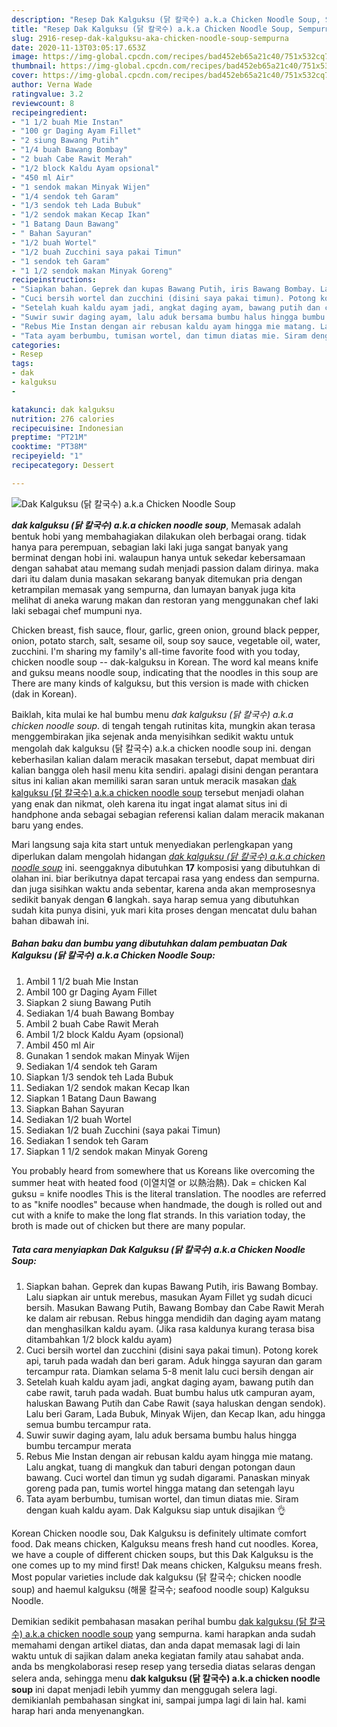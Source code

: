 ```yaml
---
description: "Resep Dak Kalguksu (닭 칼국수) a.k.a Chicken Noodle Soup, Sempurna"
title: "Resep Dak Kalguksu (닭 칼국수) a.k.a Chicken Noodle Soup, Sempurna"
slug: 2916-resep-dak-kalguksu-aka-chicken-noodle-soup-sempurna
date: 2020-11-13T03:05:17.653Z
image: https://img-global.cpcdn.com/recipes/bad452eb65a21c40/751x532cq70/dak-kalguksu-닭-칼국수-aka-chicken-noodle-soup-foto-resep-utama.jpg
thumbnail: https://img-global.cpcdn.com/recipes/bad452eb65a21c40/751x532cq70/dak-kalguksu-닭-칼국수-aka-chicken-noodle-soup-foto-resep-utama.jpg
cover: https://img-global.cpcdn.com/recipes/bad452eb65a21c40/751x532cq70/dak-kalguksu-닭-칼국수-aka-chicken-noodle-soup-foto-resep-utama.jpg
author: Verna Wade
ratingvalue: 3.2
reviewcount: 8
recipeingredient:
- "1 1/2 buah Mie Instan"
- "100 gr Daging Ayam Fillet"
- "2 siung Bawang Putih"
- "1/4 buah Bawang Bombay"
- "2 buah Cabe Rawit Merah"
- "1/2 block Kaldu Ayam opsional"
- "450 ml Air"
- "1 sendok makan Minyak Wijen"
- "1/4 sendok teh Garam"
- "1/3 sendok teh Lada Bubuk"
- "1/2 sendok makan Kecap Ikan"
- "1 Batang Daun Bawang"
- " Bahan Sayuran"
- "1/2 buah Wortel"
- "1/2 buah Zucchini saya pakai Timun"
- "1 sendok teh Garam"
- "1 1/2 sendok makan Minyak Goreng"
recipeinstructions:
- "Siapkan bahan. Geprek dan kupas Bawang Putih, iris Bawang Bombay. Lalu siapkan air untuk merebus, masukan Ayam Fillet yg sudah dicuci bersih. Masukan Bawang Putih, Bawang Bombay dan Cabe Rawit Merah ke dalam air rebusan. Rebus hingga mendidih dan daging ayam matang dan menghasilkan kaldu ayam. (Jika rasa kaldunya kurang terasa bisa ditambahkan 1/2 block kaldu ayam)"
- "Cuci bersih wortel dan zucchini (disini saya pakai timun). Potong korek api, taruh pada wadah dan beri garam. Aduk hingga sayuran dan garam tercampur rata. Diamkan selama 5-8 menit lalu cuci bersih dengan air"
- "Setelah kuah kaldu ayam jadi, angkat daging ayam, bawang putih dan cabe rawit, taruh pada wadah. Buat bumbu halus utk campuran ayam, haluskan Bawang Putih dan Cabe Rawit (saya haluskan dengan sendok). Lalu beri Garam, Lada Bubuk, Minyak Wijen, dan Kecap Ikan, adu hingga semua bumbu tercampur rata."
- "Suwir suwir daging ayam, lalu aduk bersama bumbu halus hingga bumbu tercampur merata"
- "Rebus Mie Instan dengan air rebusan kaldu ayam hingga mie matang. Lalu angkat, tuang di mangkuk dan taburi dengan potongan daun bawang. Cuci wortel dan timun yg sudah digarami. Panaskan minyak goreng pada pan, tumis wortel hingga matang dan setengah layu"
- "Tata ayam berbumbu, tumisan wortel, dan timun diatas mie. Siram dengan kuah kaldu ayam. Dak Kalguksu siap untuk disajikan 👌"
categories:
- Resep
tags:
- dak
- kalguksu
- 

katakunci: dak kalguksu  
nutrition: 276 calories
recipecuisine: Indonesian
preptime: "PT21M"
cooktime: "PT38M"
recipeyield: "1"
recipecategory: Dessert

---
```



![Dak Kalguksu (닭 칼국수) a.k.a Chicken Noodle Soup](https://img-global.cpcdn.com/recipes/bad452eb65a21c40/751x532cq70/dak-kalguksu-닭-칼국수-aka-chicken-noodle-soup-foto-resep-utama.jpg)

<b><i>dak kalguksu (닭 칼국수) a.k.a chicken noodle soup</i></b>, Memasak adalah bentuk hobi yang membahagiakan dilakukan oleh berbagai orang. tidak hanya para perempuan, sebagian laki laki juga sangat banyak yang berminat dengan hobi ini. walaupun hanya untuk sekedar kebersamaan dengan sahabat atau memang sudah menjadi passion dalam dirinya. maka dari itu dalam dunia masakan sekarang banyak ditemukan pria dengan ketrampilan memasak yang sempurna, dan lumayan banyak juga kita melihat di aneka warung makan dan restoran yang menggunakan chef laki laki sebagai chef mumpuni nya.

Chicken breast, fish sauce, flour, garlic, green onion, ground black pepper, onion, potato starch, salt, sesame oil, soup soy sauce, vegetable oil, water, zucchini. I&#39;m sharing my family&#39;s all-time favorite food with you today, chicken noodle soup -- dak-kalguksu in Korean. The word kal means knife and guksu means noodle soup, indicating that the noodles in this soup are There are many kinds of kalguksu, but this version is made with chicken (dak in Korean).

Baiklah, kita mulai ke hal bumbu menu <i>dak kalguksu (닭 칼국수) a.k.a chicken noodle soup</i>. di tengah tengah rutinitas kita, mungkin akan terasa menggembirakan jika sejenak anda menyisihkan sedikit waktu untuk mengolah dak kalguksu (닭 칼국수) a.k.a chicken noodle soup ini. dengan keberhasilan kalian dalam meracik masakan tersebut, dapat membuat diri kalian bangga oleh hasil menu kita sendiri. apalagi disini dengan perantara situs ini kalian akan memiliki saran saran untuk meracik masakan <u>dak kalguksu (닭 칼국수) a.k.a chicken noodle soup</u> tersebut menjadi olahan yang enak dan nikmat, oleh karena itu ingat ingat alamat situs ini di handphone anda sebagai sebagian referensi kalian dalam meracik makanan baru yang endes.


Mari langsung saja kita start untuk menyediakan perlengkapan yang diperlukan dalam mengolah hidangan <u><i>dak kalguksu (닭 칼국수) a.k.a chicken noodle soup</i></u> ini. seenggaknya dibutuhkan <b>17</b> komposisi yang dibutuhkan di olahan ini. biar berikutnya dapat tercapai rasa yang endess dan sempurna. dan juga sisihkan waktu anda sebentar, karena anda akan memprosesnya sedikit banyak dengan <b>6</b> langkah. saya harap semua yang dibutuhkan sudah kita punya disini, yuk mari kita proses dengan mencatat dulu bahan bahan dibawah ini.

<!--inarticleads1-->

##### Bahan baku dan bumbu yang dibutuhkan dalam pembuatan Dak Kalguksu (닭 칼국수) a.k.a Chicken Noodle Soup:

1. Ambil 1 1/2 buah Mie Instan
1. Ambil 100 gr Daging Ayam Fillet
1. Siapkan 2 siung Bawang Putih
1. Sediakan 1/4 buah Bawang Bombay
1. Ambil 2 buah Cabe Rawit Merah
1. Ambil 1/2 block Kaldu Ayam (opsional)
1. Ambil 450 ml Air
1. Gunakan 1 sendok makan Minyak Wijen
1. Sediakan 1/4 sendok teh Garam
1. Siapkan 1/3 sendok teh Lada Bubuk
1. Sediakan 1/2 sendok makan Kecap Ikan
1. Siapkan 1 Batang Daun Bawang
1. Siapkan  Bahan Sayuran
1. Sediakan 1/2 buah Wortel
1. Sediakan 1/2 buah Zucchini (saya pakai Timun)
1. Sediakan 1 sendok teh Garam
1. Siapkan 1 1/2 sendok makan Minyak Goreng


You probably heard from somewhere that us Koreans like overcoming the summer heat with heated food (이열치열 or 以熱治熱). Dak = chicken Kal guksu = knife noodles This is the literal translation. The noodles are referred to as &#34;knife noodles&#34; because when handmade, the dough is rolled out and cut with a knife to make the long flat strands. In this variation today, the broth is made out of chicken but there are many popular. 

<!--inarticleads2-->

##### Tata cara menyiapkan Dak Kalguksu (닭 칼국수) a.k.a Chicken Noodle Soup:

1. Siapkan bahan. Geprek dan kupas Bawang Putih, iris Bawang Bombay. Lalu siapkan air untuk merebus, masukan Ayam Fillet yg sudah dicuci bersih. Masukan Bawang Putih, Bawang Bombay dan Cabe Rawit Merah ke dalam air rebusan. Rebus hingga mendidih dan daging ayam matang dan menghasilkan kaldu ayam. (Jika rasa kaldunya kurang terasa bisa ditambahkan 1/2 block kaldu ayam)
1. Cuci bersih wortel dan zucchini (disini saya pakai timun). Potong korek api, taruh pada wadah dan beri garam. Aduk hingga sayuran dan garam tercampur rata. Diamkan selama 5-8 menit lalu cuci bersih dengan air
1. Setelah kuah kaldu ayam jadi, angkat daging ayam, bawang putih dan cabe rawit, taruh pada wadah. Buat bumbu halus utk campuran ayam, haluskan Bawang Putih dan Cabe Rawit (saya haluskan dengan sendok). Lalu beri Garam, Lada Bubuk, Minyak Wijen, dan Kecap Ikan, adu hingga semua bumbu tercampur rata.
1. Suwir suwir daging ayam, lalu aduk bersama bumbu halus hingga bumbu tercampur merata
1. Rebus Mie Instan dengan air rebusan kaldu ayam hingga mie matang. Lalu angkat, tuang di mangkuk dan taburi dengan potongan daun bawang. Cuci wortel dan timun yg sudah digarami. Panaskan minyak goreng pada pan, tumis wortel hingga matang dan setengah layu
1. Tata ayam berbumbu, tumisan wortel, dan timun diatas mie. Siram dengan kuah kaldu ayam. Dak Kalguksu siap untuk disajikan 👌


Korean Chicken noodle sou, Dak Kalguksu is definitely ultimate comfort food. Dak means chicken, Kalguksu means fresh hand cut noodles. Korea, we have a couple of different chicken soups, but this Dak Kalguksu is the one comes up to my mind first! Dak means chicken, Kalguksu means fresh. Most popular varieties include dak kalguksu (닭 칼국수; chicken noodle soup) and haemul kalguksu (해물 칼국수; seafood noodle soup) Kalguksu Noodle. 

Demikian sedikit pembahasan masakan perihal bumbu <u>dak kalguksu (닭 칼국수) a.k.a chicken noodle soup</u> yang sempurna. kami harapkan anda sudah memahami dengan artikel diatas, dan anda dapat memasak lagi di lain waktu untuk di sajikan dalam aneka kegiatan family atau sahabat anda. anda bs mengkolaborasi resep resep yang tersedia diatas selaras dengan selera anda, sehingga menu <b>dak kalguksu (닭 칼국수) a.k.a chicken noodle soup</b> ini dapat menjadi lebih yummy dan menggugah selera lagi. demikianlah pembahasan singkat ini, sampai jumpa lagi di lain hal. kami harap hari anda menyenangkan.
